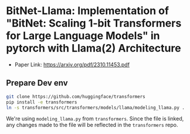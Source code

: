 # BitNet-Llama: Implementation of "BitNet: Scaling 1-bit Transformers for Large Language Models" in pytorch with Llama(2) Architecture

- Paper Link: https://arxiv.org/pdf/2310.11453.pdf

## Prepare Dev env

```bash
git clone https://github.com/huggingface/transformers
pip install -e transformers
ln -s transformers/src/transformers/models/llama/modeling_llama.py .
```

We're using `modeling_llama.py` from `transformers`. Since the file is linked, any changes made to the file will be reflected in the `transformers` repo.

